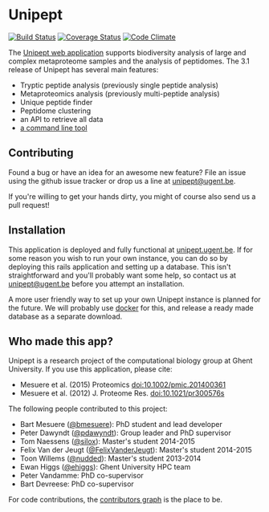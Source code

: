 # Unipept

[![Build Status](https://travis-ci.org/unipept/unipept.svg?branch=master)](https://travis-ci.org/unipept/unipept)
[![Coverage Status](https://img.shields.io/coveralls/unipept/unipept.svg)](https://coveralls.io/r/unipept/unipept)
[![Code Climate](https://codeclimate.com/github/unipept/unipept/badges/gpa.svg)](https://codeclimate.com/github/unipept/unipept)

The [Unipept web application](http://unipept.ugent.be) supports biodiversity analysis of large and complex metaproteome samples and the analysis of peptidomes.
The 3.1 release of Unipept has several main features:
* Tryptic peptide analysis (previously single peptide analysis)
* Metaproteomics analysis (previously multi-peptide analysis)
* Unique peptide finder
* Peptidome clustering
* an API to retrieve all data
* [a command line tool](http://github.com/unipept/unipept-cli)

## Contributing

Found a bug or have an idea for an awesome new feature?
File an issue using the github issue tracker or drop us a line at [unipept@ugent.be](mailto:unipept@ugent.be).

If you're willing to get your hands dirty, you might of course also send us a pull request!

## Installation

This application is deployed and fully functional at [unipept.ugent.be](http://unipept.ugent.be).
If for some reason you wish to run your own instance, you can do so by deploying this rails application and setting up a database.
This isn't straightforward and you'll probably want some help, so contact us at [unipept@ugent.be](mailto:unipept@ugent.be) before you attempt an installation.

A more user friendly way to set up your own Unipept instance is planned for the future.
We will probably use [docker](https://www.docker.io/) for this, and release a ready made database as a separate download.

## Who made this app?

Unipept is a research project of the computational biology group at Ghent University. If you use this application, please cite:
* Mesuere et al. (2015) Proteomics [doi:10.1002/pmic.201400361](http://dx.doi.org/10.1002/pmic.201400361)
* Mesuere et al. (2012) J. Proteome Res. [doi:10.1021/pr300576s](http://dx.doi.org/10.1021/pr300576s)

The following people contributed to this project:
* Bart Mesuere ([@bmesuere](https://github.com/bmesuere)): PhD student and lead developer
* Peter Dawyndt ([@pdawyndt](https://github.com/pdawyndt)): Group leader and PhD supervisor
* Tom Naessens ([@silox](https://github.com/silox)): Master's student 2014-2015
* Felix Van der Jeugt ([@FelixVanderJeugt](https://github.com/FelixVanderJeugt)): Master's student 2014-2015
* Toon Willems ([@nudded](https://github.com/nudded)): Master's student 2013-2014
* Ewan Higgs ([@ehiggs](https://github.com/ehiggs)): Ghent University HPC team
* Peter Vandamme: PhD co-supervisor
* Bart Devreese: PhD co-supervisor

For code contributions, the [contributors graph](https://github.com/unipept/unipept/graphs/contributors) is the place to be.
